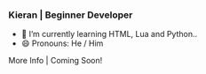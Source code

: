 
### Kieran | Beginner Developer

- 🌱 I’m currently learning HTML, Lua and Python..
- 😄 Pronouns: He / Him

More Info | Coming Soon!


